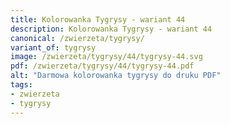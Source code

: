 ```yaml
---
title: Kolorowanka Tygrysy - wariant 44
description: Kolorowanka Tygrysy - wariant 44
canonical: /zwierzeta/tygrysy/
variant_of: tygrysy
image: /zwierzeta/tygrysy/44/tygrysy-44.svg
pdf: /zwierzeta/tygrysy/44/tygrysy-44.pdf
alt: "Darmowa kolorowanka tygrysy do druku PDF"
tags:
- zwierzeta
- tygrysy
---
```

